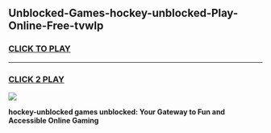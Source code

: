 
## Unblocked-Games-hockey-unblocked-Play-Online-Free-tvwlp
<h3>
<a href="https://premium76.site?title=hockey-unblocked&ref=26A">CLICK TO PLAY</a></h3>
<hr>

<h3>
<a href="https://premium76.site?title=hockey-unblocked&ref=26A">CLICK 2 PLAY</a>
  
</h3>

<a href="https://premium76.site?title=hockey-unblocked&ref=26A"><img src="https://clearcache.store/games.png"></a>


**hockey-unblocked games unblocked: Your Gateway to Fun and Accessible Online Gaming**
